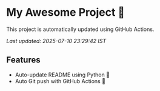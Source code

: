 # My Awesome Project 🚀

This project is automatically updated using GitHub Actions.

_Last updated: 2025-07-10 23:29:42 IST_

## Features
- Auto-update README using Python 🐍
- Auto Git push with GitHub Actions 🤖
